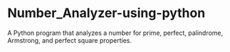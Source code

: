 # Number_Analyzer-using-python
A Python program that analyzes a number for prime, perfect, palindrome, Armstrong, and perfect square properties.

